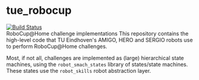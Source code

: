 # tue_robocup
[![Build Status](https://dev.azure.com/tue-robotics/tue-robotics/_apis/build/status/tue-robotics.tue_robocup?branchName=master)](https://dev.azure.com/tue-robotics/tue-robotics/_build/latest?definitionId=1&branchName=master)\
RoboCup@Home challenge implementations
This repository contains the high-level code that TU Eindhoven's AMIGO, HERO and SERGIO robots use to perform RoboCup@Home challenges.

Most, if not all, challenges are implemented as (large) hierarchical state machines, using the `robot_smach_states` library of states/state machines.
These states use the `robot_skills` robot abstraction layer.
